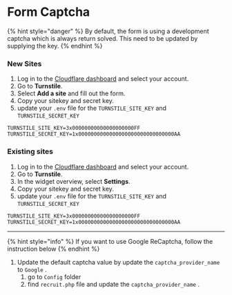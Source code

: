 # Form Captcha



{% hint style="danger" %}
By default, the form is using a development captcha which is always return solved. This need to be updated by supplying the key.
{% endhint %}



### New Sites

1. Log in to the [Cloudflare dashboard](https://dash.cloudflare.com/?to=/:account/turnstile) and select your account.
2. Go to **Turnstile**.
3. Select **Add a site** and fill out the form.
4. Copy your sitekey and secret key.
5. update your `.env` file for the `TURNSTILE_SITE_KEY` and `TURNSTILE_SECRET_KEY`&#x20;

```
TURNSTILE_SITE_KEY=3x00000000000000000000FF
TURNSTILE_SECRET_KEY=1x0000000000000000000000000000000AA
```

### Existing sites

1. Log in to the [Cloudflare dashboard](https://dash.cloudflare.com/?to=/:account/turnstile) and select your account.
2. Go to **Turnstile**.
3. In the widget overview, select **Settings**.
4. Copy your sitekey and secret key.
5. update your `.env` file for the `TURNSTILE_SITE_KEY` and `TURNSTILE_SECRET_KEY`&#x20;

```
TURNSTILE_SITE_KEY=3x00000000000000000000FF
TURNSTILE_SECRET_KEY=1x0000000000000000000000000000000AA
```



***

{% hint style="info" %}
If you want to use Google ReCaptcha, follow the instruction below
{% endhint %}

1. Update the default captcha value by update the `captcha_provider_name` to `Google` .
   1. go to `Config` folder
   2. find `recruit.php` file and update the `captcha_provider_name` .
